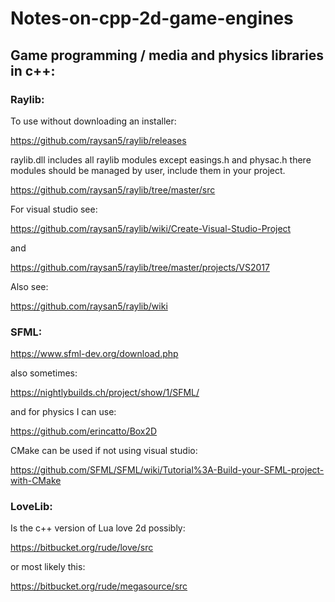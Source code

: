 # Notes-on-cpp-2d-game-engines


## Game programming / media and physics libraries in c++:


### Raylib:

To use without downloading an installer:

https://github.com/raysan5/raylib/releases

raylib.dll includes all raylib modules except easings.h and physac.h there modules should be managed by user, include them in your project.


https://github.com/raysan5/raylib/tree/master/src

For visual studio see:

https://github.com/raysan5/raylib/wiki/Create-Visual-Studio-Project

and 

https://github.com/raysan5/raylib/tree/master/projects/VS2017

Also see:

https://github.com/raysan5/raylib/wiki


### SFML:

https://www.sfml-dev.org/download.php

also sometimes: 

https://nightlybuilds.ch/project/show/1/SFML/

and for physics I can use:

https://github.com/erincatto/Box2D

CMake can be used if not using visual studio:

https://github.com/SFML/SFML/wiki/Tutorial%3A-Build-your-SFML-project-with-CMake



### LoveLib:

Is the c++ version of Lua love 2d possibly:

https://bitbucket.org/rude/love/src

or most likely this:

https://bitbucket.org/rude/megasource/src